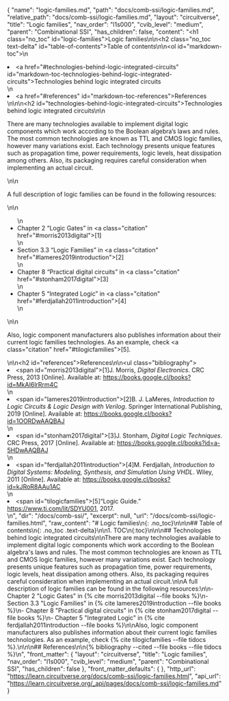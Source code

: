 {
  "name": "logic-families.md",
  "path": "docs/comb-ssi/logic-families.md",
  "relative_path": "docs/comb-ssi/logic-families.md",
  "layout": "circuitverse",
  "title": "Logic families",
  "nav_order": "l1s000",
  "cvib_level": "medium",
  "parent": "Combinational SSI",
  "has_children": false,
  "content": "<h1 class=\"no_toc\" id=\"logic-families\">Logic families</h1>\n\n<h2 class=\"no_toc text-delta\" id=\"table-of-contents\">Table of contents</h2>\n\n<ol id=\"markdown-toc\">\n  <li><a href=\"#technologies-behind-logic-integrated-circuits\" id=\"markdown-toc-technologies-behind-logic-integrated-circuits\">Technologies behind logic integrated circuits</a></li>\n  <li><a href=\"#references\" id=\"markdown-toc-references\">References</a></li>\n</ol>\n\n<h2 id=\"technologies-behind-logic-integrated-circuits\">Technologies behind logic integrated circuits</h2>\n\n<p>There are many technologies available to implement digital logic components which work according to the Boolean algebra’s laws and rules. The most common technologies are known as TTL and CMOS logic families, however many variations exist. Each technology presents unique features such as propagation time, power requirements, logic levels, heat dissipation among others. Also, its packaging requires careful consideration when implementing an actual circuit.</p>\n\n<p>A full description of logic families can be found in the following resources:</p>\n\n<ul>\n  <li>Chapter 2 “Logic Gates” in <a class=\"citation\" href=\"#morris2013digital\">[1]</a></li>\n  <li>Section 3.3 “Logic Families” in <a class=\"citation\" href=\"#lameres2019introduction\">[2]</a></li>\n  <li>Chapter 8 “Practical digital circuits” in <a class=\"citation\" href=\"#stonham2017digital\">[3]</a></li>\n  <li>Chapter 5 “Integrated Logic” in <a class=\"citation\" href=\"#ferdjallah2011introduction\">[4]</a></li>\n</ul>\n\n<p>Also, logic component manufacturers also publishes information about their current logic families technologies. As an example, check <a class=\"citation\" href=\"#tilogicfamilies\">[5]</a>.</p>\n\n<h2 id=\"references\">References</h2>\n\n<ul class=\"bibliography\"><li><span id=\"morris2013digital\">[1]J. Morris, <i>Digital Electronics</i>. CRC Press, 2013 [Online]. Available at: https://books.google.cl/books?id=MkAI6lrRrm4C</span></li>\n<li><span id=\"lameres2019introduction\">[2]B. J. LaMeres, <i>Introduction to Logic Circuits &amp; Logic Design with Verilog</i>. Springer International Publishing, 2019 [Online]. Available at: https://books.google.cl/books?id=1OORDwAAQBAJ</span></li>\n<li><span id=\"stonham2017digital\">[3]J. Stonham, <i>Digital Logic Techniques</i>. CRC Press, 2017 [Online]. Available at: https://books.google.cl/books?id=a-5HDwAAQBAJ</span></li>\n<li><span id=\"ferdjallah2011introduction\">[4]M. Ferdjallah, <i>Introduction to Digital Systems: Modeling, Synthesis, and Simulation Using VHDL</i>. Wiley, 2011 [Online]. Available at: https://books.google.cl/books?id=kJRoR8AAu1AC</span></li>\n<li><span id=\"tilogicfamilies\">[5]“Logic Guide.” https://www.ti.com/lit/SDYU001, 2017. </span></li></ul>\n",
  "dir": "/docs/comb-ssi/",
  "excerpt": null,
  "url": "/docs/comb-ssi/logic-families.html",
  "raw_content": "# Logic families\n{: .no_toc}\n\n\n## Table of contents\n{: .no_toc .text-delta}\n\n1. TOC\n{:toc}\n\n\n## Technologies behind logic integrated circuits\n\nThere are many technologies available to implement digital logic components which work according to the Boolean algebra's laws and rules. The most common technologies are known as TTL and CMOS logic families, however many variations exist. Each technology presents unique features such as propagation time, power requirements, logic levels, heat dissipation among others. Also, its packaging requires careful consideration when implementing an actual circuit.\n\nA full description of logic families can be found in the following resources:\n\n-   Chapter 2 \"Logic Gates\" in {% cite morris2013digital --file books %}\n-   Section 3.3 \"Logic Families\" in {% cite lameres2019introduction --file books %}\n-   Chapter 8 \"Practical digital circuits\" in {% cite stonham2017digital --file books %}\n-   Chapter 5 \"Integrated Logic\" in {% cite ferdjallah2011introduction --file books %}\n\nAlso, logic component manufacturers also publishes information about their current logic families technologies. As an example, check {% cite tilogicfamilies --file tidocs %}.\n\n\n## References\n\n{% bibliography --cited --file books --file tidocs %}\n",
  "front_matter": {
    "layout": "circuitverse",
    "title": "Logic families",
    "nav_order": "l1s000",
    "cvib_level": "medium",
    "parent": "Combinational SSI",
    "has_children": false
  },
  "front_matter_defaults": {
  },
  "http_url": "https://learn.circuitverse.org/docs/comb-ssi/logic-families.html",
  "api_url": "https://learn.circuitverse.org/_api/pages/docs/comb-ssi/logic-families.md"
}